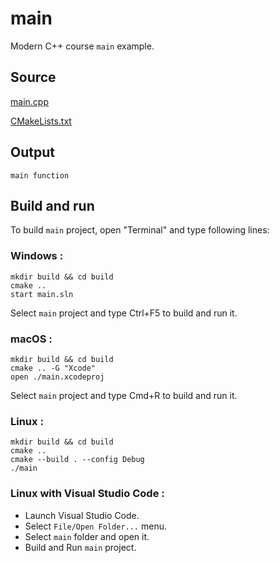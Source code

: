 # main

Modern C++ course `main` example.

## Source

[main.cpp](main.cpp)

[CMakeLists.txt](CMakeLists.txt)

## Output

```
main function
```

## Build and run

To build `main` project, open "Terminal" and type following lines:

### Windows :

``` shell
mkdir build && cd build
cmake .. 
start main.sln
```

Select `main` project and type Ctrl+F5 to build and run it.

### macOS :

``` shell
mkdir build && cd build
cmake .. -G "Xcode"
open ./main.xcodeproj
```

Select `main` project and type Cmd+R to build and run it.

### Linux :

``` shell
mkdir build && cd build
cmake .. 
cmake --build . --config Debug
./main
```

### Linux with Visual Studio Code :

* Launch Visual Studio Code.
* Select `File/Open Folder...` menu.
* Select `main` folder and open it.
* Build and Run `main` project.
